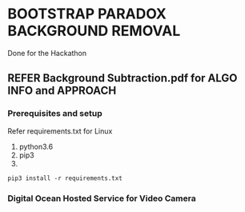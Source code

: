 # BOOTSTRAP PARADOX BACKGROUND REMOVAL

Done for the Hackathon

## REFER Background Subtraction.pdf for ALGO INFO and APPROACH

### Prerequisites and setup

Refer requirements.txt for Linux

1. python3.6
2. pip3
3. 
```
pip3 install -r requirements.txt

```



### Digital Ocean Hosted Service for Video Camera   




